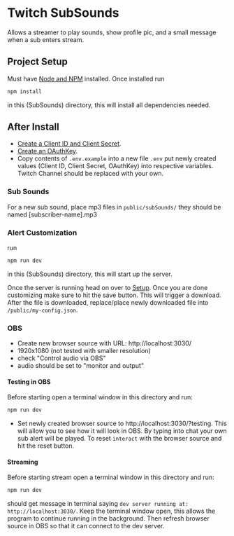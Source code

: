 # Twitch SubSounds
Allows a streamer to play sounds, show profile pic, and a small message when a sub enters stream.

## Project Setup

Must have [Node and NPM](https://docs.npmjs.com/downloading-and-installing-node-js-and-npm) installed.
Once installed run
```sh
npm install
```
in this (SubSounds) directory, this will install all dependencies needed.

## After Install
- [Create a Client ID and Client Secret](https://dev.twitch.tv/docs/authentication/register-app).
- [Create an OAuthKey](http://twitchapps.com/tmi/). 
- Copy contents of `.env.example` into a new file `.env` put newly created values (Client ID, Client Secret, OAuthKey) into respective variables. Twitch Channel should be replaced with your own.

### Sub Sounds
For a new sub sound, place mp3 files in `public/subSounds/` they should be named [subscriber-name].mp3

### Alert Customization
run

```sh
npm run dev
```
in this (SubSounds) directory, this will start up the server.

Once the server is running head on over to [Setup](http://localhost:3030/setup).
Once you are done customizing make sure to hit the save button. This will trigger a download.
After the file is downloaded, replace/place newly downloaded file into `/public/my-config.json`.

### OBS
- Create new browser source with URL: http://localhost:3030/
- 1920x1080 (not tested with smaller resolution)
- check "Control audio via OBS"
- audio should be set to "monitor and output"

#### Testing in OBS
Before starting open a terminal window in this directory and run:

```sh
npm run dev
```

- Set newly created browser source to http://localhost:3030/?testing.
This will allow you to see how it will look in OBS. By typing into chat your own sub alert will be played.
To reset `interact` with the browser source and hit the reset button.

#### Streaming
Before starting stream open a terminal window in this directory and run:

```sh
npm run dev
```

should get message in terminal saying `dev server running at: http://localhost:3030/`.
Keep the terminal window open, this allows the program to continue running in the background. 
Then refresh browser source in OBS so that it can connect to the dev server.



